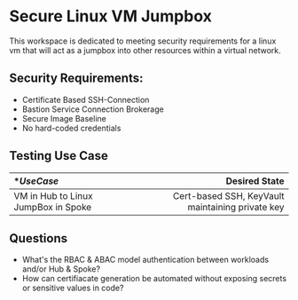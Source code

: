 # Secure Linux VM Jumpbox

This workspace is dedicated to meeting security requirements for a linux vm that will act as a jumpbox into other resources within a virtual network.

## Security Requirements:

* Certificate Based SSH-Connection
* Bastion Service Connection Brokerage
* Secure Image Baseline
* No hard-coded credentials

## Testing Use Case

| **UseCase*                                     | **Desired State**                            |
|:------------------------------------------------  | ----------------------------------------: |
| VM in Hub to Linux JumpBox in Spoke               | Cert-based SSH, KeyVault maintaining private key      |


## Questions

* What's the RBAC & ABAC model authentication between workloads and/or Hub & Spoke?
* How can certifiacate generation be automated without exposing secrets or sensitive values in code?